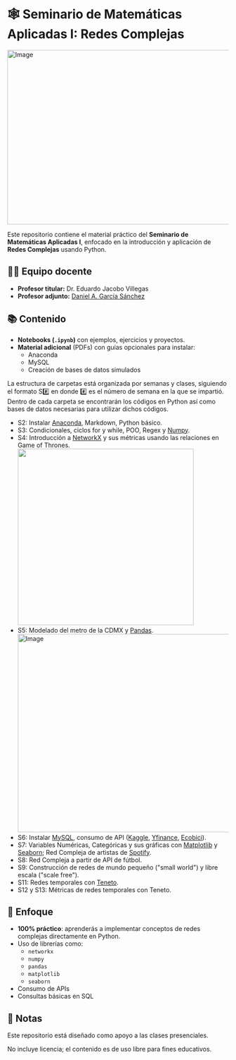# 🕸️ Seminario de Matemáticas Aplicadas I: Redes Complejas

<img width="1584" height="396" alt="Image" src="https://github.com/user-attachments/assets/549e735c-f375-44e0-9646-a1a275bfefa2" />

Este repositorio contiene el material práctico del **Seminario de Matemáticas Aplicadas I**, enfocado en la introducción y aplicación de **Redes Complejas** usando Python.

## 👨‍🏫 Equipo docente  

- **Profesor titular:** Dr. Eduardo Jacobo Villegas 
- **Profesor adjunto:** [Daniel A. García Sánchez](https://www.linkedin.com/in/daniel-garcia-data-analyst/) 

## 📚 Contenido

- **Notebooks (`.ipynb`)** con ejemplos, ejercicios y proyectos.
- **Material adicional** (PDFs) con guías opcionales para instalar:
  - Anaconda
  - MySQL
  - Creación de bases de datos simulados

La estructura de carpetas está organizada por semanas y clases, siguiendo el formato S#️⃣ en donde #️⃣ es el número de semana en la que se impartió. Dentro de cada carpeta se encontrarán los códigos en Python así como bases de datos necesarias para utilizar dichos códigos.

- S2: Instalar [Anaconda](https://www.anaconda.com/products/navigator), Markdown, Python básico.
- S3: Condicionales, ciclos for y while, POO, Regex y [Numpy](https://numpy.org/doc/2.3/).
- S4: Introducción a [NetworkX](https://networkx.org/documentation/stable/index.html) y sus métricas usando las relaciones en Game of Thrones.
  <img src="https://github.com/user-attachments/assets/67c30913-f7ea-4353-9575-2171d5714cf1" width="400"/>
- S5: Modelado del metro de la CDMX y [Pandas](https://pandas.pydata.org/docs/user_guide/index.html#user-guide).
  <img width="500" height="450" alt="Image" src="https://github.com/user-attachments/assets/d856efa2-56d3-49b2-a945-b3d95ecefcc4" />
- S6: Instalar [MySQL](https://www.mysql.com/products/workbench/), consumo de API ([Kaggle](https://www.kaggle.com/settings), [Yfinance](https://python-yahoofinance.readthedocs.io/en/latest/api.html), [Ecobici](https://ecobici.cdmx.gob.mx/en/open-data/)).
- S7: Variables Numéricas, Categóricas y sus gráficas con [Matplotlib](https://matplotlib.org/stable/plot_types/index.html) y [Seaborn](https://seaborn.pydata.org/tutorial.html); Red Compleja de artistas de [Spotify](https://developer.spotify.com/documentation/web-api/reference/get-an-album).
- S8: Red Compleja a partir de API de fútbol.
- S9: Construcción de redes de mundo pequeño ("small world") y libre escala ("scale free").
- S11: Redes temporales con [Teneto](https://teneto.readthedocs.io/_/downloads/en/latest/pdf/).
- S12 y S13: Métricas de redes temporales con Teneto.

## 🎯 Enfoque
- **100% práctico**: aprenderás a implementar conceptos de redes complejas directamente en Python.
- Uso de librerías como:
  - `networkx`
  - `numpy`
  - `pandas`
  - `matplotlib`
  - `seaborn`
- Consumo de APIs
- Consultas básicas en SQL

## 📌 Notas
Este repositorio está diseñado como apoyo a las clases presenciales.

No incluye licencia; el contenido es de uso libre para fines educativos.

